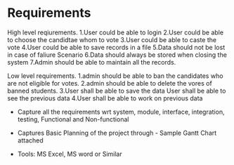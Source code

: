 # Requirements








High level reqiurements.
 1.User could be able to login
 2.User could be able to choose the candidtae whom to vote
 3.User could be able to caste the vote
 4.User could be able to save records in a file
 5.Data should not be lost in case of faliure Scenario
 6.Data should always be stored when closing the system
 7.Admin should be able to maintain all the records.
 
 
Low level requirements.
 1.admin should be able to ban the candidates who are not eligible for votes.
 2.admin should be able to delete the vores of banned students.
 3.User shall be able to save the data User shall be able to see the previous data
 4.User shall be able to work on previous data

* Capture all the requirements wrt system, module, interface, integration, testing, Functional and Non-functional
* Captures Basic Planning of the project through - Sample Gantt Chart attached

* Tools: MS Excel, MS word or Similar

